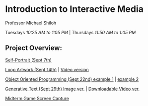 # Introduction to Interactive Media

Professor Michael Shiloh

Tuesdays *10:25 AM to 1:05 PM* | Thursdays *11:50 AM to 1:05 PM*

## Project Overview:

[Self-Portrait (Sept 7th)](https://github.com/fionajlin/IntrotoIM/blob/main/Sept%207%20Self-Portrait/media/selfportrait.png)

[Loop Artwork (Sept 14th)](https://github.com/fionajlin/IntrotoIM/blob/main/Sept%2014th%20Loop%20Artwork/media/still%20loop%20image.png) | [Video version](https://github.com/fionajlin/IntrotoIM/blob/main/Sept%2014th%20Loop%20Artwork/media/video%20loop%20art.mov)

[Object Oriented Programming (Sept 22nd) example 1](https://github.com/fionajlin/IntrotoIM/blob/main/Sept%2022nd%20Object%20Oriented%20Programming/media/OOP%20art%20v1.png) | [example 2](https://github.com/fionajlin/IntrotoIM/blob/main/Sept%2022nd%20Object%20Oriented%20Programming/media/OOP%20art%20v2.png)

[Generative Text (Sept 29th) Image ver.](https://github.com/fionajlin/IntrotoIM/blob/main/Sept%2029%20Generative%20Text/media/generative%20text.png) | [Downloadable Video ver.](https://github.com/fionajlin/IntrotoIM/blob/main/Sept%2029%20Generative%20Text/media/generative_text_video.mov)

[Midterm Game Screen Capture](https://github.com/fionajlin/IntrotoIM/blob/main/Midterm/media/game%20title%20card.png)
